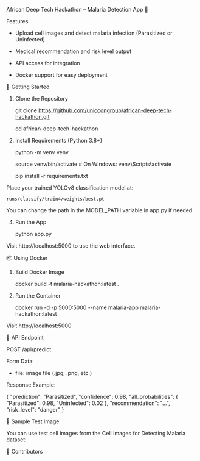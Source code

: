 
African Deep Tech Hackathon – Malaria Detection App 🦟

Features

- Upload cell images and detect malaria infection (Parasitized or Uninfected)

- Medical recommendation and risk level output
- API access for integration
- Docker support for easy deployment

🚀 Getting Started

1. Clone the Repository

    git clone https://github.com/uniccongroup/african-deep-tech-hackathon.git
   
   
    cd african-deep-tech-hackathon

3. Install Requirements (Python 3.8+)


    python -m venv venv
   
    source venv/bin/activate  # On Windows: venv\Scripts\activate
   
    pip install -r requirements.txt




Place your trained YOLOv8 classification model at:

    runs/classify/train4/weights/best.pt

You can change the path in the MODEL_PATH variable in app.py if needed.

4. Run the App

    python app.py

Visit http://localhost:5000 to use the web interface.

📦 Using Docker

1. Build Docker Image

    docker build -t malaria-hackathon:latest .

2. Run the Container

    docker run -d -p 5000:5000 --name malaria-app malaria-hackathon:latest

Visit http://localhost:5000

🧠 API Endpoint

POST /api/predict

Form Data:
- file: image file (.jpg, .png, etc.)

Response Example:

{
  "prediction": "Parasitized",
  "confidence": 0.98,
  "all_probabilities": {
    "Parasitized": 0.98,
    "Uninfected": 0.02
  },
  "recommendation": "...",
  "risk_level": "danger"
}


🧪 Sample Test Image

You can use test cell images from the Cell Images for Detecting Malaria dataset:


🤝 Contributors


